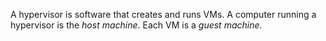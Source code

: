 A hypervisor is software that creates and runs VMs. A computer running a hypervisor is the *host machine*. Each VM is a *guest machine*. 
